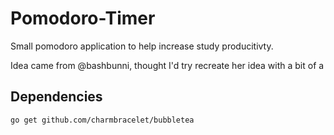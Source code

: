 # Pomodoro-Timer

Small pomodoro application to help increase study producitivty.

Idea came from @bashbunni, thought I'd try recreate her idea with a bit of a 

## Dependencies
`go get github.com/charmbracelet/bubbletea`
